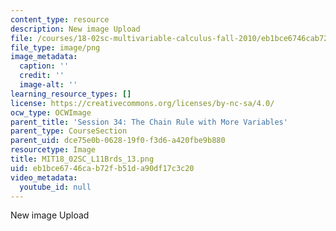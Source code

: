 ```yaml
---
content_type: resource
description: New image Upload
file: /courses/18-02sc-multivariable-calculus-fall-2010/eb1bce6746cab72fb51da90df17c3c20_MIT18_02SC_L11Brds_13.png
file_type: image/png
image_metadata:
  caption: ''
  credit: ''
  image-alt: ''
learning_resource_types: []
license: https://creativecommons.org/licenses/by-nc-sa/4.0/
ocw_type: OCWImage
parent_title: 'Session 34: The Chain Rule with More Variables'
parent_type: CourseSection
parent_uid: dce75e0b-0628-19f0-f3d6-a420fbe9b880
resourcetype: Image
title: MIT18_02SC_L11Brds_13.png
uid: eb1bce67-46ca-b72f-b51d-a90df17c3c20
video_metadata:
  youtube_id: null
---
```

New image Upload